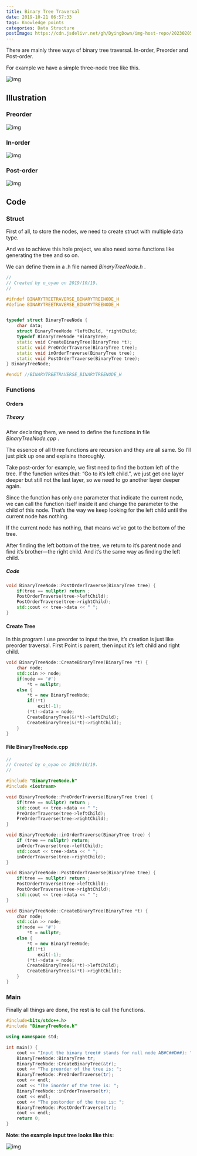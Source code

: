 ```yaml
---
title: Binary Tree Traversal
date: 2019-10-21 06:57:33
tags: Knowledge points
categories: Data Structure
postImage: https://cdn.jsdelivr.net/gh/DyingDown/img-host-repo/202302051713329.jpg
---
```


There are mainly three ways of binary tree traversal. In-order, Preorder and Post-order.

For example we have a simple three-node tree like this.

<!--more-->

![img](https://s2.ax1x.com/2019/10/21/KlJ3vT.png)

## Illustration

### Preorder

![img](https://s2.ax1x.com/2019/10/21/KlYFo9.png)

### In-order

![img](https://s2.ax1x.com/2019/10/21/KlYNy8.png)

### Post-order

![img](https://s2.ax1x.com/2019/10/21/Klt9pt.png)

## Code

### Struct

First of all, to store the nodes, we need to create struct with multiple data type.

And we to achieve this hole project, we also need some functions like generating the tree and so on.

We can define them in a .h file named *BinaryTreeNode.h* .

```c++
//
// Created by o_oyao on 2019/10/19.
//

#ifndef BINARYTREETRAVERSE_BINARYTREENODE_H
#define BINARYTREETRAVERSE_BINARYTREENODE_H


typedef struct BinaryTreeNode {
    char data;
    struct BinaryTreeNode *leftChild, *rightChild;
    typedef BinaryTreeNode *BinaryTree;
    static void CreateBinaryTree(BinaryTree *t);
    static void PreOrderTraverse(BinaryTree tree);
    static void inOrderTraverse(BinaryTree tree);
    static void PostOrderTraverse(BinaryTree tree);
} BinaryTreeNode;

#endif //BINARYTREETRAVERSE_BINARYTREENODE_H
```

### Functions

#### Orders

##### Theory

 After declaring them, we need to define the functions in file *BinaryTreeNode.cpp* .

 The essence of all three functions are recursion and they are all same. So I’ll just pick up one and explains thoroughly.

 Take post-order for example, we first need to find the bottom left of the tree. If the function writes that: “Go to it’s left child.”, we just get one layer deeper but still not the last layer, so we need to go another layer deeper again.

 Since the function has only one parameter that indicate the current node, we can call the function itself inside it and change the parameter to the child of this node. That’s the way we keep looking for the left child until the current node has nothing.

 If the current node has nothing, that means we’ve got to the bottom of the tree.

 After finding the left bottom of the tree, we return to it’s parent node and find it’s brother—the right child. And it’s the same way as finding the left child.

##### Code

```c++
void BinaryTreeNode::PostOrderTraverse(BinaryTree tree) {
    if(tree == nullptr) return ;
    PostOrderTraverse(tree->leftChild);
    PostOrderTraverse(tree->rightChild);
    std::cout << tree->data << " ";
}
```

#### Create Tree

In this program I use preorder to input the tree, it’s creation is just like preorder traversal. First Point is parent, then input it’s left child and right child.

```c++
void BinaryTreeNode::CreateBinaryTree(BinaryTree *t) {
    char node;
    std::cin >> node;
    if(node == '#')
        *t = nullptr;
    else {
        *t = new BinaryTreeNode;
        if(!*t)
            exit(-1);
        (*t)->data = node;
        CreateBinaryTree(&(*t)->leftChild);
        CreateBinaryTree(&(*t)->rightChild);
    }
}
```

#### File BinaryTreeNode.cpp

```c++
//
// Created by o_oyao on 2019/10/19.
//

#include "BinaryTreeNode.h"
#include <iostream>

void BinaryTreeNode::PreOrderTraverse(BinaryTree tree) {
    if(tree == nullptr) return ;
    std::cout << tree->data << " ";
    PreOrderTraverse(tree->leftChild);
    PreOrderTraverse(tree->rightChild);
}

void BinaryTreeNode::inOrderTraverse(BinaryTree tree) {
    if (tree == nullptr) return;
    inOrderTraverse(tree->leftChild);
    std::cout << tree->data << " ";
    inOrderTraverse(tree->rightChild);
}

void BinaryTreeNode::PostOrderTraverse(BinaryTree tree) {
    if(tree == nullptr) return ;
    PostOrderTraverse(tree->leftChild);
    PostOrderTraverse(tree->rightChild);
    std::cout << tree->data << " ";
}

void BinaryTreeNode::CreateBinaryTree(BinaryTree *t) {
    char node;
    std::cin >> node;
    if(node == '#')
        *t = nullptr;
    else {
        *t = new BinaryTreeNode;
        if(!*t)
            exit(-1);
        (*t)->data = node;
        CreateBinaryTree(&(*t)->leftChild);
        CreateBinaryTree(&(*t)->rightChild);
    }
}
```

### Main

Finally all things are done, the rest is to call the functions.

```c++
#include<bits/stdc++.h>
#include "BinaryTreeNode.h"

using namespace std;

int main() {
    cout << "Input the binary tree(# stands for null node AB#C##D##): ";
    BinaryTreeNode::BinaryTree tr;
    BinaryTreeNode::CreateBinaryTree(&tr);
    cout << "The preorder of the tree is: ";
    BinaryTreeNode::PreOrderTraverse(tr);
    cout << endl;
    cout << "The inorder of the tree is: ";
    BinaryTreeNode::inOrderTraverse(tr);
    cout << endl;
    cout << "The postorder of the tree is: ";
    BinaryTreeNode::PostOrderTraverse(tr);
    cout << endl;
    return 0;
}
```

**Note: the example input tree looks like this:**

![img](https://s2.ax1x.com/2019/10/21/KlsLo6.png)